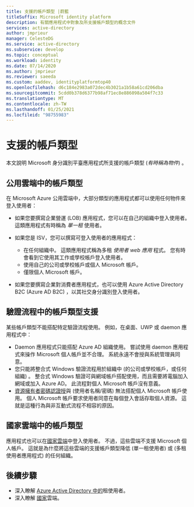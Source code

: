```yaml
---
title: 支援的帳戶類型 |蔚藍
titleSuffix: Microsoft identity platform
description: 有關應用程式中對象及所支援帳戶類型的概念文件
services: active-directory
author: jmprieur
manager: CelesteDG
ms.service: active-directory
ms.subservice: develop
ms.topic: conceptual
ms.workload: identity
ms.date: 07/14/2020
ms.author: jmprieur
ms.reviewer: saeeda
ms.custom: aaddev, identityplatformtop40
ms.openlocfilehash: d6c184e2983a072dec4b3021a1b58a61cd206dba
ms.sourcegitcommit: 5cdd0b378d6377b98af71ec8e886098a504f7c33
ms.translationtype: MT
ms.contentlocale: zh-TW
ms.lasthandoff: 01/25/2021
ms.locfileid: "98755983"
---
```

# <a name="supported-account-types"></a>支援的帳戶類型

本文說明 Microsoft 身分識別平臺應用程式所支援的帳戶類型 (*有時稱為物件*) 。

<!-- This section can be in an include for many of the scenarios (SPA, web app signing-in users, protecting a web API, Desktop (depending on the flows), Mobile -->

## <a name="account-types-in-the-public-cloud"></a>公用雲端中的帳戶類型

在 Microsoft Azure 公用雲端中，大部分類型的應用程式都可以使用任何物件來登入使用者：

- 如果您要撰寫企業營運 (LOB) 應用程式，您可以在自己的組織中登入使用者。 這類應用程式有時稱為 *單一租* 使用者。
- 如果您是 ISV，您可以撰寫可登入使用者的應用程式：

  - 在任何組織中。 這類應用程式稱為多租 *使用者 web 應用* 程式。 您有時會看到它使用其工作或學校帳戶登入使用者。
  - 使用自己的公司或學校帳戶或個人 Microsoft 帳戶。
  - 僅限個人 Microsoft 帳戶。
    
- 如果您要撰寫企業對消費者應用程式，也可以使用 Azure Active Directory B2C (Azure AD B2C) ，以其社交身分識別登入使用者。

## <a name="account-type-support-in-authentication-flows"></a>驗證流程中的帳戶類型支援

某些帳戶類型不能搭配特定驗證流程使用。 例如，在桌面、UWP 或 daemon 應用程式中：

- Daemon 應用程式只能搭配 Azure AD 組織使用。 嘗試使用 daemon 應用程式來操作 Microsoft 個人帳戶並不合理。 系統永遠不會授與系統管理員同意。
- 您只能將整合式 Windows 驗證流程用於組織中 (的公司或學校帳戶，或任何組織) 。 整合式 Windows 驗證可與網域帳戶搭配使用，而且需要將電腦加入網域或加入 Azure AD。 此流程對個人 Microsoft 帳戶沒有意義。
- [資源擁有者密碼認證授](./v2-oauth-ropc.md)與 (使用者名稱/密碼) 無法搭配個人 Microsoft 帳戶使用。 個人 Microsoft 帳戶要求使用者同意在每個登入會話存取個人資源。 這就是這種行為與非互動式流程不相容的原因。

## <a name="account-types-in-national-clouds"></a>國家雲端中的帳戶類型

應用程式也可以在[國家雲端](authentication-national-cloud.md)中登入使用者。 不過，這些雲端不支援 Microsoft 個人帳戶。 這就是為什麼將這些雲端的支援帳戶類型降低 (單一租使用者) 或 (多租使用者應用程式) 的任何組織。

## <a name="next-steps"></a>後續步驟

- 深入瞭解 [Azure Active Directory 中的](./single-and-multi-tenant-apps.md)租使用者。
- 深入瞭解 [國家](./authentication-national-cloud.md)雲端。
